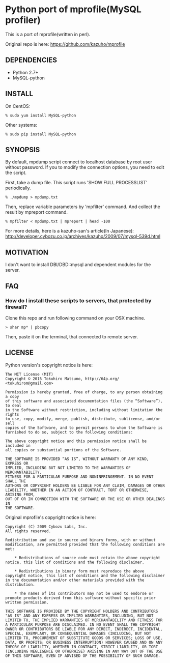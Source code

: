 # Python port of mprofile(MySQL profiler)

This is a port of mprofile(written in perl).

Original repo is here: https://github.com/kazuho/mprofile

## DEPENDENCIES

  * Python 2.7+
  * MySQL-python

## INSTALL

On CentOS:

    % sudo yum install MySQL-python

Other systems:

    % sudo pip install MySQL-python

## SYNOPSIS

By default, mpdump script connect to localhost database by root user without password.
If you to modify the connection options, you need to edit the script.

First, take a dump file. This script runs 'SHOW FULL PROCESSLIST' periodically.

    % ./mpdump > mpdump.txt

Then, replace variable parameters by 'mpfilter' command. And collect the result by mpreport command.

    % mpfilter < mpdump.txt | mpreport | head -100

For more details, here is a kazuho-san's article(In Japanese): http://developer.cybozu.co.jp/archives/kazuho/2009/07/mysql-539d.html

## MOTIVATION

I don't want to install DBI/DBD::mysql and dependent modules for the server.

## FAQ

### How do I install these scripts to servers, that protected by firewall?

Clone this repo and run following command on your OSX machine.

    > shar mp* | pbcopy

Then, paste it on the terminal, that connected to remote server.

## LICENSE

Python version's copyright notice is here:

    The MIT License (MIT)
    Copyright © 2015 Tokuhiro Matsuno, http://64p.org/ <tokuhirom@gmail.com>

    Permission is hereby granted, free of charge, to any person obtaining a copy
    of this software and associated documentation files (the “Software”), to deal
    in the Software without restriction, including without limitation the rights
    to use, copy, modify, merge, publish, distribute, sublicense, and/or sell
    copies of the Software, and to permit persons to whom the Software is
    furnished to do so, subject to the following conditions:

    The above copyright notice and this permission notice shall be included in
    all copies or substantial portions of the Software.

    THE SOFTWARE IS PROVIDED “AS IS”, WITHOUT WARRANTY OF ANY KIND, EXPRESS OR
    IMPLIED, INCLUDING BUT NOT LIMITED TO THE WARRANTIES OF MERCHANTABILITY,
    FITNESS FOR A PARTICULAR PURPOSE AND NONINFRINGEMENT. IN NO EVENT SHALL THE
    AUTHORS OR COPYRIGHT HOLDERS BE LIABLE FOR ANY CLAIM, DAMAGES OR OTHER
    LIABILITY, WHETHER IN AN ACTION OF CONTRACT, TORT OR OTHERWISE, ARISING FROM,
    OUT OF OR IN CONNECTION WITH THE SOFTWARE OR THE USE OR OTHER DEALINGS IN
    THE SOFTWARE.

Original mprofile's copyright notice is here:

    Copyright (C) 2009 Cybozu Labs, Inc.
    All rights reserved.

    Redistribution and use in source and binary forms, with or without
    modification, are permitted provided that the following conditions are
    met:

        * Redistributions of source code must retain the above copyright
    notice, this list of conditions and the following disclaimer.

        * Redistributions in binary form must reproduce the above
    copyright notice, this list of conditions and the following disclaimer
    in the documentation and/or other materials provided with the
    distribution.

        * The names of its contributors may not be used to endorse or
    promote products derived from this software without specific prior
    written permission.

    THIS SOFTWARE IS PROVIDED BY THE COPYRIGHT HOLDERS AND CONTRIBUTORS
    "AS IS" AND ANY EXPRESS OR IMPLIED WARRANTIES, INCLUDING, BUT NOT
    LIMITED TO, THE IMPLIED WARRANTIES OF MERCHANTABILITY AND FITNESS FOR
    A PARTICULAR PURPOSE ARE DISCLAIMED. IN NO EVENT SHALL THE COPYRIGHT
    OWNER OR CONTRIBUTORS BE LIABLE FOR ANY DIRECT, INDIRECT, INCIDENTAL,
    SPECIAL, EXEMPLARY, OR CONSEQUENTIAL DAMAGES (INCLUDING, BUT NOT
    LIMITED TO, PROCUREMENT OF SUBSTITUTE GOODS OR SERVICES; LOSS OF USE,
    DATA, OR PROFITS; OR BUSINESS INTERRUPTION) HOWEVER CAUSED AND ON ANY
    THEORY OF LIABILITY, WHETHER IN CONTRACT, STRICT LIABILITY, OR TORT
    (INCLUDING NEGLIGENCE OR OTHERWISE) ARISING IN ANY WAY OUT OF THE USE
    OF THIS SOFTWARE, EVEN IF ADVISED OF THE POSSIBILITY OF SUCH DAMAGE.
